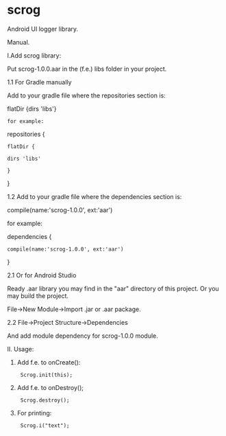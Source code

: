 # scrog
Android UI logger library.

Manual.

I.Add scrog library:

Put scrog-1.0.0.aar in the (f.e.) libs folder in your project.

1.1 For Gradle manually

Add to your gradle file where the repositories section is:

flatDir {dirs 'libs'}
          
    for example:
    
repositories {

    flatDir {
 
    dirs 'libs'
    
    }
    
}

1.2 Add to your gradle file where the dependencies section is:

compile(name:'scrog-1.0.0', ext:'aar')

for example:

dependencies {

    compile(name:'scrog-1.0.0', ext:'aar')
    
}


2.1 Or for Android Studio 

Ready .aar library you may find in the "aar" directory of this project. 
Or you may build the project.

File->New Module->Import .jar or .aar package.

2.2 File->Project Structure->Dependencies 

And add module dependency for scrog-1.0.0 module.

II. Usage:

1. Add f.e. to onCreate():

        Scrog.init(this);
		
2. Add f.e. to onDestroy();       

        Scrog.destroy();
		
3. For printing:

        Scrog.i("text");      
